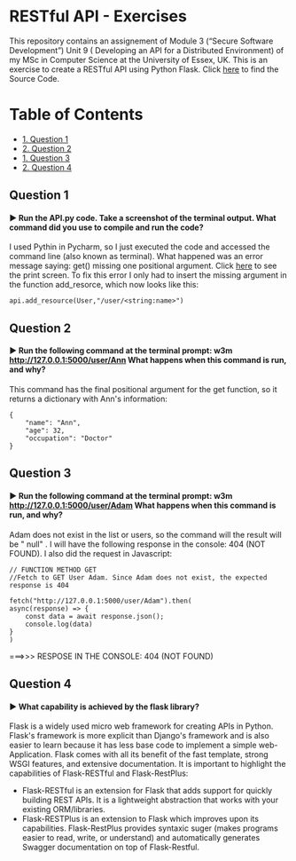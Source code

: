  <h1>RESTful API - Exercises</h1>
 
This repository contains an assignement of Module 3 (“Secure Software Development”) Unit 9 ( Developing an API for a Distributed Environment) of my MSc in Computer Science at the University of Essex, UK. This is an exercise to create a RESTful API using Python Flask. Click [here](https://codeburst.io/this-is-how-easy-it-is-to-create-a-rest-api-8a25122ab1f3) to find the Source Code. 
 

<h1>Table of Contents</h1>
 
<!-- TOC -->
- [1. Question 1](#1-question-1)
- [2. Question 2](#2-question-2)
- [1. Question 3](#3-question-3)
- [2. Question 4](#4-question-4)

<!-- TOC -->


## Question 1  

#### :arrow_forward: Run the API.py code. Take a screenshot of the terminal output. What command did you use to compile and run the code?

I used Pythin in Pycharm, so I just executed the code and accessed the command line (also known as terminal). What happened was an error message saying: get() missing one positional argument. Click [here](https://github.com/alicevillar/restful_api_exercise/blob/main/type_error.JPG) to see the print screen. To fix this error I only had to insert the missing argument in the function add_resorce, which now looks like this: 

 
 ```
api.add_resource(User,"/user/<string:name>")
```
## Question 2  

#### :arrow_forward:  Run the following command at the terminal prompt: w3m http://127.0.0.1:5000/user/Ann What happens when this command is run, and why?

This command has the final positional argument for the get function, so it returns a dictionary with Ann's information:
 

```
{
    "name": "Ann",
    "age": 32,
    "occupation": "Doctor"
}
```

## Question 3   

#### :arrow_forward: Run the following command at the terminal prompt: w3m http://127.0.0.1:5000/user/Adam What happens when this command is run, and why?

Adam does not exist in the list or users, so the command will the result will be " null" . I will have the following response in the console: 404 (NOT FOUND). I also did the request in Javascript:
```
// FUNCTION METHOD GET
//Fetch to GET User Adam. Since Adam does not exist, the expected response is 404

fetch("http://127.0.0.1:5000/user/Adam").then(  
async(response) => {  
    const data = await response.json();  
    console.log(data)
}
) 
```
 ===>>> RESPOSE IN THE CONSOLE: 404 (NOT FOUND)
 
## Question 4

#### :arrow_forward: What capability is achieved by the flask library?

Flask is a widely used micro web framework for creating APIs in Python. Flask's framework is more explicit than Django's framework and is also easier to learn because it has less base code to implement a simple web-Application. Flask comes with all its benefit of the fast template, strong WSGI features, and extensive documentation. It is important to highlight the capabilities of Flask-RESTful and Flask-RestPlus: 

* Flask-RESTful is an extension for Flask that adds support for quickly building REST APIs. It is a lightweight abstraction that works with your existing ORM/libraries. 
* Flask-RESTPlus is an extension to Flask which improves upon its capabilities. Flask-RestPlus provides syntaxic suger (makes programs easier to read, write, or understand) and automatically generates Swagger documentation on top of Flask-Restful.


